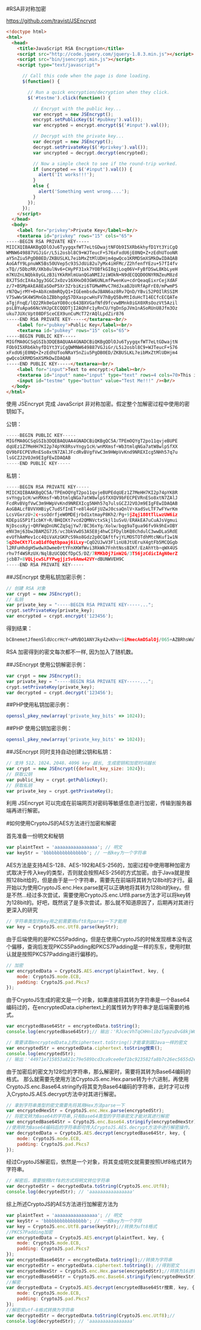 #RSA非对称加密

https://github.com/travist/JSEncrypt

```html
<!doctype html>
<html>
  <head>
    <title>JavaScript RSA Encryption</title>
    <script src="http://code.jquery.com/jquery-1.8.3.min.js"></script>
    <script src="bin/jsencrypt.min.js"></script>
    <script type="text/javascript">

      // Call this code when the page is done loading.
      $(function() {

        // Run a quick encryption/decryption when they click.
        $('#testme').click(function() {

          // Encrypt with the public key...
          var encrypt = new JSEncrypt();
          encrypt.setPublicKey($('#pubkey').val());
          var encrypted = encrypt.encrypt($('#input').val());

          // Decrypt with the private key...
          var decrypt = new JSEncrypt();
          decrypt.setPrivateKey($('#privkey').val());
          var uncrypted = decrypt.decrypt(encrypted);

          // Now a simple check to see if the round-trip worked.
          if (uncrypted == $('#input').val()) {
            alert('It works!!!');
          }
          else {
            alert('Something went wrong....');
          }
        });
      });
    </script>
  </head>
  <body>
    <label for="privkey">Private Key</label><br/>
    <textarea id="privkey" rows="15" cols="65">
-----BEGIN RSA PRIVATE KEY-----
MIICXQIBAAKBgQDlOJu6TyygqxfWT7eLtGDwajtNFOb9I5XRb6khyfD1Yt3YiCgQ
WMNW649887VGJiGr/L5i2osbl8C9+WJTeucF+S76xFxdU6jE0NQ+Z+zEdhUTooNR
aY5nZiu5PgDB0ED/ZKBUSLKL7eibMxZtMlUDHjm4gwQco1KRMDSmXSMkDwIDAQAB
AoGAfY9LpnuWK5Bs50UVep5c93SJdUi82u7yMx4iHFMc/Z2hfenfYEzu+57fI4fv
xTQ//5DbzRR/XKb8ulNv6+CHyPF31xk7YOBfkGI8qjLoq06V+FyBfDSwL8KbLyeH
m7KUZnLNQbk8yGLzB3iYKkRHlmUanQGaNMIJziWOkN+N9dECQQD0ONYRNZeuM8zd
8XJTSdcIX4a3gy3GGCJxOzv16XHxD03GW6UNLmfPwenKu+cdrQeaqEixrCejXdAF
z/7+BSMpAkEA8EaSOeP5Xr3ZrbiKzi6TGMwHMvC7HdJxaBJbVRfApFrE0/mPwmP5
rN7QwjrMY+0+AbXcm8mRQyQ1+IGEembsdwJBAN6az8Rv7QnD/YBvi52POIlRSSIM
V7SwWvSK4WSMnGb1ZBbhgdg57DXaspcwHsFV7hByQ5BvMtIduHcT14ECfcECQATe
aTgjFnqE/lQ22Rk0eGaYO80cc643BXVGafNfd9fcvwBMnk0iGX0XRsOozVt5Azil
psLBYuApa66NcVHJpCECQQDTjI2AQhFc1yRnCU/YgDnSpJVm1nASoRUnU8Jfm3Oz
uku7JUXcVpt08DFSceCEX9unCuMcT72rAQlLpdZir876
-----END RSA PRIVATE KEY-----</textarea><br/>
    <label for="pubkey">Public Key</label><br/>
    <textarea id="pubkey" rows="15" cols="65">
-----BEGIN PUBLIC KEY-----
MIGfMA0GCSqGSIb3DQEBAQUAA4GNADCBiQKBgQDlOJu6TyygqxfWT7eLtGDwajtN
FOb9I5XRb6khyfD1Yt3YiCgQWMNW649887VGJiGr/L5i2osbl8C9+WJTeucF+S76
xFxdU6jE0NQ+Z+zEdhUTooNRaY5nZiu5PgDB0ED/ZKBUSLKL7eibMxZtMlUDHjm4
gwQco1KRMDSmXSMkDwIDAQAB
-----END PUBLIC KEY-----</textarea><br/>
    <label for="input">Text to encrypt:</label><br/>
    <textarea id="input" name="input" type="text" rows=4 cols=70>This is a test!</textarea><br/>
    <input id="testme" type="button" value="Test Me!!!" /><br/>
  </body>
</html>
```

使用 JSEncrypt 完成 JavaScript 非对称加密。假定整个加解密过程中使用的密钥如下。

公钥：

```js
-----BEGIN PUBLIC KEY-----
MIGfMA0GCSqGSIb3DQEBAQUAA4GNADCBiQKBgQC5A/TPEmOQYgT2po11qvjeBUPE
dqUEz1Z7MeHH7KI2p74pYK8RsvYngy1cH/wnMXmsf+Wb3tmlqNGa7atW8wlpSfXX
QV9bFECPEVRnESo8xtN7ZAlJFcdRvBVgfVwC3m9HWpVvKnd9NREXIcg5NHh57q7u
lsGCZJ2VOJm9EIgFEwIDAQAB
-----END PUBLIC KEY-----
```

私钥：

```js
-----BEGIN RSA PRIVATE KEY-----
MIICXQIBAAKBgQC5A/TPEmOQYgT2po11qvjeBUPEdqUEz1Z7MeHH7KI2p74pYK8R
svYngy1cH/wnMXmsf+Wb3tmlqNGa7atW8wlpSfXXQV9bFECPEVRnESo8xtN7ZAlJ
FcdRvBVgfVwC3m9HWpVvKnd9NREXIcg5NHh57q7ulsGCZJ2VOJm9EIgFEwIDAQAB
AoGBALcfBVVXHBiyC7udSfInET+e8l4oGFjUZwJ0csaQnlV+XadSvLTF7wFYwrKm
LcsVGxrzU+2c+ssOdrfjeW0MDEjrbd1xtmayP8Kh2/Pg+9jZqj188tTlLwzUW6iz
KDEpiG5P1f1cbKY+R/BHQIKt7vcd2QMNVctxSkjl1uSvU/ERAkEA7uCuAJsVgmui
NjDscoXyj+QRFWqDnUNCZqSqjYw7/BC36xYg/Xolw/bqg9aTgua96fv9k9hExOBY
eNV3mj63bwJBAMZG7J5/vc3bkVwOS3A5E8j4hwCIFDylbKQ8chdulC3wwDLaSRdE
evUfhAmMev1cc4QiVaXzGKPcS9ko8Gdz2p0CQAftfvjYLMOSTOTdhMtcNKuf1w1N
5qZOeCKt7lcaQ1dfOqtbpaaj6iLxy+CqO2UJwV3FlinU8JtUEruX4gtFb5MCQGgb
l2RFuHhdgH5wdwXOwme0rtYFnXKWfWvi3RkWk7FnhtNssBIKf/EzAhYtb+qWX4US
rhv7f4WSRzUX/NqlBzUCQQCfDpC5/DZ/7RMKbDj7inW2G/3T56jzCdicIAgN0erZ
jcbB7+8VQLjcw5LFYPwgjjz5v6Amw42VY+dBUNWVEH9C
-----END RSA PRIVATE KEY-----
```

##JSEncrypt 使用私钥加密示例：

```js
// 创建 RSA 对象
var crypt = new JSEncrypt();
// 私钥
var private_key = "-----BEGIN RSA PRIVATE KEY-----...";
crypt.setPrivateKey(private_key);
var encrypted = crypt.encrypt('123456');
```

得到结果：

```js
bC8nemetJfmenSldUccrHcY+aMVBO1ANYJky42vKhv+8iMmecAmDSalOj/065+AZBRhsWuT0C26A5IJTnI9COpA3L1xV54Mwz8j3Y0DdGRqaAFH+lkibVj/JOsTYfKVWnPMwc0D/EL2IJdi18sct2s3CvGxp7+1sRayKSoPvTa8=
```
RSA 加密得到的密文每次都不一样, 因为加入了随机数。

##JSEncrypt 使用公钥解密示例：

```js
var crypt = new JSEncrypt();
var private_key = "-----BEGIN RSA PRIVATE KEY-----...";
crypt.setPrivateKey(private_key);
var decrypted = crypt.decrypt('123456');
```


##PHP使用私钥加密示例：

```js
openssl_pkey_new(array('private_key_bits' => 1024));
```

##PHP 使用公钥加密示例：

```js
openssl_pkey_new(array('private_key_bits' => 1024));
```

##JSEncrypt 同时支持自动创建公钥和私钥：

```js
// 支持 512、1024、2048、4096 key 越长, 生成密钥和加密时间越长
var crypt = new JSEncrypt({default_key_size: 1024});
// 获取公钥
var public_key = crypt.getPublicKey();
// 获取私钥
var private_key = crypt.getPrivateKey();
```

利用 JSEncrypt 可以完成在前端网页对密码等敏感信息进行加密，传输到服务器端再进行解密。

#如何使用CryptoJS的AES方法进行加密和解密

首先准备一份明文和秘钥

```js
var plaintText = 'aaaaaaaaaaaaaaaa'; // 明文
var keyStr = 'bbbbbbbbbbbbbbbb'; // 一般key为一个字符串
```

AES方法是支持AES-128、AES-192和AES-256的，加密过程中使用哪种加密方式取决于传入key的类型，否则就会按照AES-256的方式加密。由于Java就是按照128bit给的，但是由于是一个字符串，需要先在前端将其转为128bit的才行。最开始以为使用CryptoJS.enc.Hex.parse就可以正确地将其转为128bit的key。但是不然...经过多次尝试，需要使用CryptoJS.enc.Utf8.parse方法才可以将key转为128bit的。好吧，既然说了是多次尝试，那么就不知道原因了，后期再对其进行更深入的研究

```js
// 字符串类型的key用之前需要用uft8先parse一下才能用
var key = CryptoJS.enc.Utf8.parse(keyStr);  
```
由于后端使用的是PKCS5Padding，但是在使用CryptoJS的时候发现根本没有这个偏移，查询后发现PKCS5Padding和PKCS7Padding是一样的东东，使用时默认就是按照PKCS7Padding进行偏移的。

```js
// 加密
var encryptedData = CryptoJS.AES.encrypt(plaintText, key, {  
    mode: CryptoJS.mode.ECB,
    padding: CryptoJS.pad.Pkcs7
});
```

由于CryptoJS生成的密文是一个对象，如果直接将其转为字符串是一个Base64编码过的，在encryptedData.ciphertext上的属性转为字符串才是后端需要的格式。

```js
var encryptedBase64Str = encryptedData.toString();
console.log(encryptedBase64Str);// 输出：'RJcecVhTqCHHnlibzTypzuDvG8kjWC+ot8JuxWVdLgY='

// 需要读取encryptedData上的ciphertext.toString()才能拿到跟Java一样的密文
var encryptedStr = encryptedData.ciphertext.toString搜索();  
console.log(encryptedStr);  
// 输出：'44971e715853a821c79e589bcd3ca9cee0ef1bc923582fa8b7c26ec5655d2e06'
```

由于加密后的密文为128位的字符串，那么解密时，需要将其转为Base64编码的格式。
那么就需要先使用方法CryptoJS.enc.Hex.parse转为十六进制，再使用CryptoJS.enc.Base64.stringify将其变为Base64编码的字符串，此时才可以传入CryptoJS.AES.decrypt方法中对其进行解密。

```js
// 拿到字符串类型的密文需要先将其用Hex方法parse一下
var encryptedHexStr = CryptoJS.enc.Hex.parse(encryptedStr);
// 将密文转为Base64的字符串,只有Base64类型的字符串密文才能对其进行解密
var encryptedBase64Str = CryptoJS.enc.Base64.stringify(encryptedHexStr);  
//使用转为Base64编码后的字符串即可传入CryptoJS.AES.decrypt方法中进行解密操作。
var decryptedData = CryptoJS.AES.decrypt(encryptedBase64Str, key, {  
    mode: CryptoJS.mode.ECB,
    padding: CryptoJS.pad.Pkcs7
});
```

经过CryptoJS解密后，依然是一个对象，将其变成明文就需要按照Utf8格式转为字符串。

```js
// 解密后，需要按照Utf8的方式将明文转位字符串
var decryptedStr = decryptedData.toString(CryptoJS.enc.Utf8);  
console.log(decryptedStr); // 'aaaaaaaaaaaaaaaa'
```

综上所述CryptoJS的AES方法进行加解密方法为

```js
var plaintText = 'aaaaaaaaaaaaaaaa'; // 明文
var keyStr = 'bbbbbbbbbbbbbbbb'; // 一般key为一个字符
var key = CryptoJS.enc.Utf8.parse(keyStr);//转换为uft8格式
//PKCS7Padding加密
var encryptedData = CryptoJS.AES.encrypt(plaintText, key, {  
    mode: CryptoJS.mode.ECB,
    padding: CryptoJS.pad.Pkcs7
});
var encryptedBase64Str = encryptedData.toString();//转换为字符串
var encryptedStr = encryptedData.ciphertext.toString(); //得到密文
var encryptedHexStr = CryptoJS.enc.Hex.parse(encryptedStr);//转换为16进制
var encryptedBase64Str = CryptoJS.enc.Base64.stringify(encryptedHexStr);//转换为base64
//解密
var decryptedData = CryptoJS.AES.decrypt(encryptedBase64Str搜索, key, {  
    mode: CryptoJS.mode.ECB,
    padding: CryptoJS.pad.Pkcs7
});
//解密奖utf-8格式转换为字符串
var decryptedStr = decryptedData.toString(CryptoJS.enc.Utf8);//
console.log(decryptedStr); // 'aaaaaaaaaaaaaaaa'
```